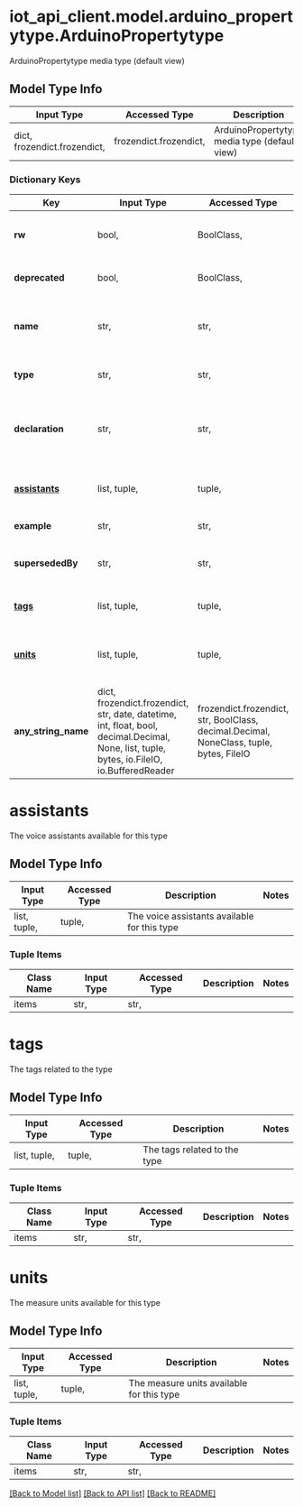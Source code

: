 # iot_api_client.model.arduino_propertytype.ArduinoPropertytype

ArduinoPropertytype media type (default view)

## Model Type Info
Input Type | Accessed Type | Description | Notes
------------ | ------------- | ------------- | -------------
dict, frozendict.frozendict,  | frozendict.frozendict,  | ArduinoPropertytype media type (default view) | 

### Dictionary Keys
Key | Input Type | Accessed Type | Description | Notes
------------ | ------------- | ------------- | ------------- | -------------
**rw** | bool,  | BoolClass,  | Tell if the type allow a R/W permission | 
**deprecated** | bool,  | BoolClass,  | Tell if this type is deprecated | 
**name** | str,  | str,  | The friendly name of the property type | 
**type** | str,  | str,  | The api reference of this type | 
**declaration** | str,  | str,  | The c++ type we are using for this variable type | 
**[assistants](#assistants)** | list, tuple,  | tuple,  | The voice assistants available for this type | [optional] 
**example** | str,  | str,  | Example of use | [optional] 
**supersededBy** | str,  | str,  | The type of property to use if it&#x27;s deprecated | [optional] 
**[tags](#tags)** | list, tuple,  | tuple,  | The tags related to the type | [optional] 
**[units](#units)** | list, tuple,  | tuple,  | The measure units available for this type | [optional] 
**any_string_name** | dict, frozendict.frozendict, str, date, datetime, int, float, bool, decimal.Decimal, None, list, tuple, bytes, io.FileIO, io.BufferedReader | frozendict.frozendict, str, BoolClass, decimal.Decimal, NoneClass, tuple, bytes, FileIO | any string name can be used but the value must be the correct type | [optional]

# assistants

The voice assistants available for this type

## Model Type Info
Input Type | Accessed Type | Description | Notes
------------ | ------------- | ------------- | -------------
list, tuple,  | tuple,  | The voice assistants available for this type | 

### Tuple Items
Class Name | Input Type | Accessed Type | Description | Notes
------------- | ------------- | ------------- | ------------- | -------------
items | str,  | str,  |  | 

# tags

The tags related to the type

## Model Type Info
Input Type | Accessed Type | Description | Notes
------------ | ------------- | ------------- | -------------
list, tuple,  | tuple,  | The tags related to the type | 

### Tuple Items
Class Name | Input Type | Accessed Type | Description | Notes
------------- | ------------- | ------------- | ------------- | -------------
items | str,  | str,  |  | 

# units

The measure units available for this type

## Model Type Info
Input Type | Accessed Type | Description | Notes
------------ | ------------- | ------------- | -------------
list, tuple,  | tuple,  | The measure units available for this type | 

### Tuple Items
Class Name | Input Type | Accessed Type | Description | Notes
------------- | ------------- | ------------- | ------------- | -------------
items | str,  | str,  |  | 

[[Back to Model list]](../../README.md#documentation-for-models) [[Back to API list]](../../README.md#documentation-for-api-endpoints) [[Back to README]](../../README.md)

